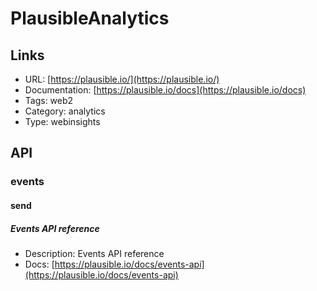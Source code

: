 # PlausibleAnalytics

## Links

* URL: [https://plausible.io/](https://plausible.io/)
* Documentation: [https://plausible.io/docs](https://plausible.io/docs)
* Tags: web2
* Category: analytics
* Type: webinsights

## API

### events

#### send

##### Events API reference

* Description: Events API reference
* Docs: [https://plausible.io/docs/events-api](https://plausible.io/docs/events-api)

